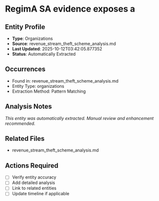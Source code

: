 # RegimA SA evidence exposes a

## Entity Profile
- **Type**: Organizations
- **Source**: revenue_stream_theft_scheme_analysis.md
- **Last Updated**: 2025-10-12T03:42:05.877352
- **Status**: Automatically Extracted

## Occurrences
- Found in: revenue_stream_theft_scheme_analysis.md
- Entity Type: organizations
- Extraction Method: Pattern Matching

## Analysis Notes
*This entity was automatically extracted. Manual review and enhancement recommended.*

## Related Files
- revenue_stream_theft_scheme_analysis.md

## Actions Required
- [ ] Verify entity accuracy
- [ ] Add detailed analysis
- [ ] Link to related entities
- [ ] Update timeline if applicable
